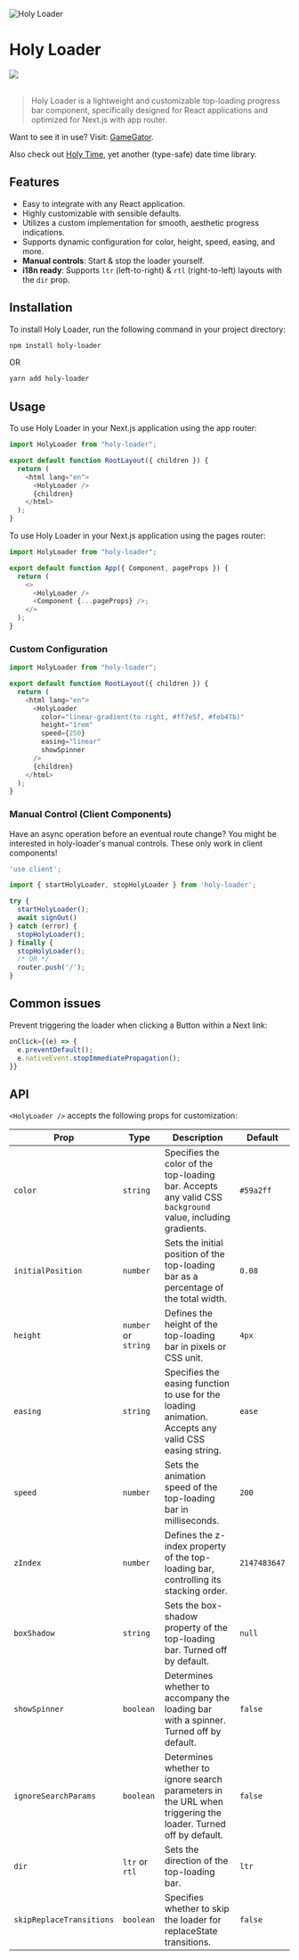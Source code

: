 ![Holy Loader](https://github.com/user-attachments/assets/4058eb51-92ce-4df2-86ac-73ce4c049ded)

<h1>Holy Loader</h1>
<a href="https://www.npmjs.com/package/holy-loader"><img src="https://img.shields.io/npm/v/holy-loader.svg?style=flat" /></a>
<br>
<br>

> Holy Loader is a lightweight and customizable top-loading progress bar component, specifically designed for React applications and optimized for Next.js with app router.

Want to see it in use? Visit: [GameGator](https://gamegator.net).

Also check out [Holy Time](https://github.com/badosz0/holy-time), yet another (type-safe) date time library.

## Features

- Easy to integrate with any React application.
- Highly customizable with sensible defaults.
- Utilizes a custom implementation for smooth, aesthetic progress indications.
- Supports dynamic configuration for color, height, speed, easing, and more.
- **Manual controls**: Start & stop the loader yourself.
- **i18n ready**: Supports `ltr` (left-to-right) & `rtl` (right-to-left) layouts with the `dir` prop.

## Installation

To install Holy Loader, run the following command in your project directory:

```bash
npm install holy-loader
```

OR

```bash
yarn add holy-loader
```

## Usage

To use Holy Loader in your Next.js application using the app router:

```typescript
import HolyLoader from "holy-loader";

export default function RootLayout({ children }) {
  return (
    <html lang="en">
      <HolyLoader />
      {children}
    </html>
  );
}
```

To use Holy Loader in your Next.js application using the pages router:

```typescript
import HolyLoader from "holy-loader";

export default function App({ Component, pageProps }) {
  return (
    <>
      <HolyLoader />
      <Component {...pageProps} />;
    </>
  );
}
```

### Custom Configuration

```typescript
import HolyLoader from "holy-loader";

export default function RootLayout({ children }) {
  return (
    <html lang="en">
      <HolyLoader
        color="linear-gradient(to right, #ff7e5f, #feb47b)"
        height="1rem"
        speed={250}
        easing="linear"
        showSpinner
      />
      {children}
    </html>
  );
}
```

### Manual Control (Client Components)

Have an async operation before an eventual route change? You might be interested in holy-loader's manual controls. These only work in client components!

```typescript
'use client';

import { startHolyLoader, stopHolyLoader } from 'holy-loader';

try {
  startHolyLoader();
  await signOut()
} catch (error) {
  stopHolyLoader();
} finally {
  stopHolyLoader();
  /* OR */
  router.push('/');
}
```

## Common issues

Prevent triggering the loader when clicking a Button within a Next link:

```typescript
onClick={(e) => {
  e.preventDefault();
  e.nativeEvent.stopImmediatePropagation();
}}
```

## API

`<HolyLoader />` accepts the following props for customization:

| Prop                 | Type                 | Description                                                                                                  | Default      |
|----------------------|----------------------|--------------------------------------------------------------------------------------------------------------|--------------|
| `color`              | `string`             | Specifies the color of the top-loading bar. Accepts any valid CSS `background` value, including gradients.   | `#59a2ff`  |
| `initialPosition`    | `number`             | Sets the initial position of the top-loading bar as a percentage of the total width.                         | `0.08`       |
| `height`             | `number` or `string` | Defines the height of the top-loading bar in pixels or CSS unit.                                             | `4px`        |
| `easing`             | `string`             | Specifies the easing function to use for the loading animation. Accepts any valid CSS easing string.         | `ease`     |
| `speed`              | `number`             | Sets the animation speed of the top-loading bar in milliseconds.                                             | `200`        |
| `zIndex`             | `number`             | Defines the z-index property of the top-loading bar, controlling its stacking order.                         | `2147483647` |
| `boxShadow`          | `string`             | Sets the box-shadow property of the top-loading bar. Turned off by default.                                  | `null`       |
| `showSpinner`        | `boolean`            | Determines whether to accompany the loading bar with a spinner. Turned off by default.                       | `false`      |
| `ignoreSearchParams` | `boolean`            | Determines whether to ignore search parameters in the URL when triggering the loader. Turned off by default. | `false`      |
| `dir`                | `ltr` or `rtl`       | Sets the direction of the top-loading bar.                                                                   | `ltr`      |
| `skipReplaceTransitions` | `boolean`        | Specifies whether to skip the loader for replaceState transitions.                                           | `false`      |
